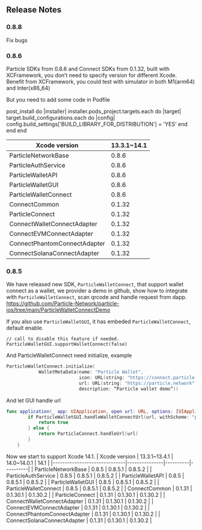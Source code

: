 ## Release Notes

### 0.8.8
Fix bugs

### 0.8.6
Particle SDKs from 0.8.6 and Connect SDKs from 0.1.32, built with XCFramework, you don’t need to specify version for different Xcode.
Benefit from XCFramework, you could test with simulator in both M1(arm64) and Inter(x86_64)

But you need to add some code in Podfile

post_install do |installer|
  installer.pods_project.targets.each do |target|
    target.build_configurations.each do |config|
    config.build_settings['BUILD_LIBRARY_FOR_DISTRIBUTION'] = 'YES'
      end
    end
   end

| Xcode version                | 13.3.1~14.1|
|------------------------------|---------------|
| ParticleNetworkBase          | 0.8.6         |
| ParticleAuthService          | 0.8.6         |
| ParticleWalletAPI            | 0.8.6         |
| ParticleWalletGUI            | 0.8.6         | 
| ParticleWalletConnect        | 0.8.6         |
| ConnectCommon                | 0.1.32        |
| ParticleConnect              | 0.1.32        |
| ConnectWalletConnectAdapter  | 0.1.32        | 
| ConnectEVMConnectAdapter     | 0.1.32        |
| ConnectPhantomConnectAdapter | 0.1.32        |
| ConnectSolanaConnectAdapter  | 0.1.32        |

### 0.8.5
We have released new SDK,  `ParticleWalletConnect`, that support wallet connect as a wallet, we provider a demo in github, show how to integrate with `ParticleWalletConnect`, scan qrcode and handle request from dapp.
https://github.com/Particle-Network/particle-ios/tree/main/ParticleWalletConnectDemo

If you also use `ParticleWalletGUI`, it has embeded `ParticleWalletConnect`, default enable.

```
// call to disable this feature if needed.
ParticleWalletGUI.supportWalletConnect(false)
```

And ParticleWalletConnect need initialize, example 
```swift
ParticleWalletConnect.initialize(
            WalletMetaData(name: "Particle Wallet",
                           icon: URL(string: "https://connect.particle.network/icons/512.png")!,
                           url: URL(string: "https://particle.network")!,
                           description: “Particle wallet demo”))
```

And let GUI  handle url 
```swift
func application(_ app: UIApplication, open url: URL, options: [UIApplication.OpenURLOptionsKey: Any] = [:]) -> Bool {
        if ParticleWalletGUI.handleWalletConnectUrl(url, withScheme: "particlewallet") {
            return true
        } else {
            return ParticleConnect.handleUrl(url)
        }
    }
```

Now we start to support Xcode 14.1.
| Xcode version                | 13.3.1~13.4.1 | 14.0~14.0.1 | 14.1  |
|------------------------------|---------------|----------|----------|
| ParticleNetworkBase          | 0.8.5         | 0.8.5.1  | 0.8.5.2  |
| ParticleAuthService          | 0.8.5         | 0.8.5.1  | 0.8.5.2  |
| ParticleWalletAPI            | 0.8.5         | 0.8.5.1  | 0.8.5.2  |
| ParticleWalletGUI            | 0.8.5         | 0.8.5.1  | 0.8.5.2  |
| ParticleWalletConnect        | 0.8.5         | 0.8.5.1  | 0.8.5.2  |
| ConnectCommon                | 0.1.31        | 0.1.30.1 | 0.1.30.2 |
| ParticleConnect              | 0.1.31        | 0.1.30.1 | 0.1.30.2 |
| ConnectWalletConnectAdapter  | 0.1.31        | 0.1.30.1 | 0.1.30.2 |
| ConnectEVMConnectAdapter     | 0.1.31        | 0.1.30.1 | 0.1.30.2 |
| ConnectPhantomConnectAdapter | 0.1.31        | 0.1.30.1 | 0.1.30.2 |
| ConnectSolanaConnectAdapter  | 0.1.31        | 0.1.30.1 | 0.1.30.2 |
